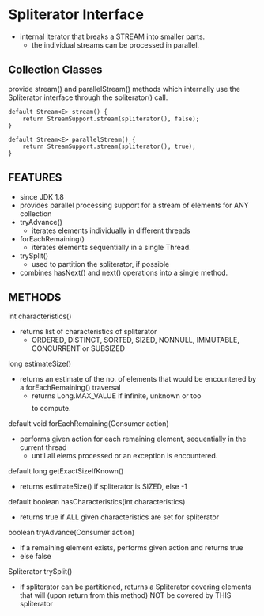 # Spliterator Interface
- internal iterator that breaks a STREAM into smaller parts. 
    - the individual streams can be processed in parallel. 
    
## Collection Classes
provide stream() and parallelStream() methods which internally use
the Spliterator interface through the spliterator() call. 


    default Stream<E> stream() {
        return StreamSupport.stream(spliterator(), false);
    }
    
    default Stream<E> parallelStream() {
        return StreamSupport.stream(spliterator(), true);
    }
    
## FEATURES
- since JDK 1.8
- provides parallel processing support for a stream of elements for ANY collection
- tryAdvance()
    - iterates elements individually in different threads
- forEachRemaining()
    - iterates elements sequentially in a single Thread.
- trySplit()
    - used to partition the spliterator, if possible
- combines hasNext() and next() operations into a single method.


## METHODS
int characteristics()
- returns list of characteristics of spliterator
    - ORDERED, DISTINCT, SORTED, SIZED, NONNULL, IMMUTABLE, CONCURRENT or SUBSIZED

long estimateSize()
- returns an estimate of the no. of elements that would be encountered by a 
forEachRemaining() traversal
    - returns Long.MAX_VALUE if infinite, unknown or too $$$$ to compute.

default void forEachRemaining(Consumer action)
- performs given action for each remaining element, sequentially in the current thread
    - until all elems processed or an exception is encountered.

default long getExactSizeIfKnown()
- returns estimateSize() if spliterator is SIZED, else -1

default boolean hasCharacteristics(int characteristics)
- returns true if ALL given characteristics are set for spliterator

boolean tryAdvance(Consumer action)
- if a remaining element exists, performs given action and returns true
- else false

Spliterator trySplit()
- if spliterator can be partitioned, returns a Spliterator covering elements
that will (upon return from this method) NOT be covered by THIS spliterator